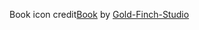 




Book icon  credit<a href="https://iconscout.com/icons/book" class="text-underline font-size-sm" target="_blank">Book</a> by <a href="https://iconscout.com/contributors/gold-finch-studio" class="text-underline font-size-sm" target="_blank">Gold-Finch-Studio</a>